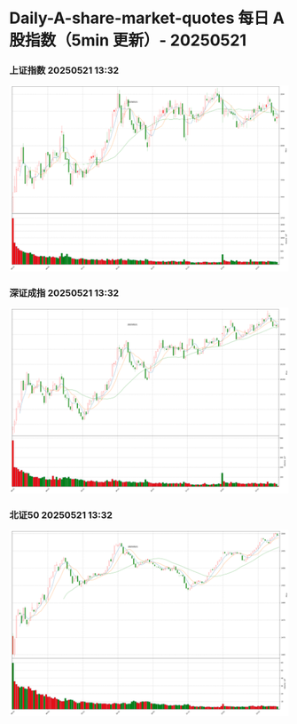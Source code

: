 
# Daily-A-share-market-quotes 每日 A 股指数（5min 更新）- 20250521

### 上证指数 20250521 13:32
![](./fig/2025/5/20250521-sh000001.png)

### 深证成指 20250521 13:32
![](./fig/2025/5/20250521-sz399001.png)

### 北证50 20250521 13:32
![](./fig/2025/5/20250521-bj899050.png)
